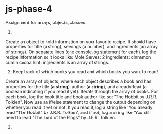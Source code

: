 # js-phase-4
Assignment for arrays, objects, classes

1. 
Create an object to hold information on your favorite recipe. It should have properties for title (a string), servings (a number), and ingredients (an array of strings).
On separate lines (one console.log statement for each), log the recipe information so it looks like:
      Mole
      Serves: 2
      Ingredients:
      cinnamon
      cumin
      cocoa
hint: ingredients is an array of strings.

2. Keep track of which books you read and which books you want to read!

Create an array of objects, where each object describes a book and has properties for the title (**a string**), author (**a string**), and alreadyRead (a boolean indicating if you read it yet).
Iterate through the array of books. For each book, log the book title and book author like so: "The Hobbit by J.R.R. Tolkien".
Now use an if/else statement to change the output depending on whether you read it yet or not. 
If you read it, log a string like 'You already read "The Hobbit" by J.R.R. Tolkien', and if not, log a string like 'You still need to read "The Lord of the Rings" by J.R.R. Tolkien.'

3. 
